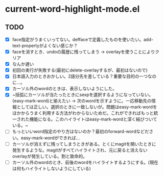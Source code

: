 # current-word-highlight-mode.el

## TODO
- [x] face指定がうまくいってない。deffaceで定義したものを使いたい。add-text-propertyがよくない感じか？
- [x] faceを消すとき、undoの履歴に残ってしまう -> overlayを使うことによりクリア
- [x] なんか遅い
- [x] 初回の実行が失敗する(最初にdelete-overlayするが、最初はないので)
- [x] 日本語入力のときおかしい。2語分先を差している？重要な目的の一つなのに…。
- [x] カーソル外のwordのときは、表示しないようにした。
- [x] ~括弧にカーソルが当たったときにsexpを選択するようになっていない。(easy-mark-word)と揃えたい → 次のwordを示すように。一応移動先の情報としては正しい。選択のときに一致しないが。問題はeasy-mark-wordをほかからうまく利用する方法がわからないためだ。これができればもっと統一された機能になる。このハイライトはeasy-mark-wordと深く結びついている。~
- [ ] もっといいword指定のやり方はないのか？最初のforward-wordなどださい。easy-mark-wordができれば…
- [ ] カーソルが消えずに残ってしまうときがある。とくにmagitを開いたときに発生するような。magitがすべてハイライトされ、元に戻ると消えないoverlayが発生している。割と致命的。
- [ ] カーソル外のwordのとき、前後のwordをハイライトするようにする。(現在は何もハイライトしないようにしている)
